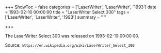 +++
ShowToc = false
categories = ['LaserWriter', 'LaserWriter', '1993']
date = 1993-02-10 00:00:00
title = "LaserWriter Select 300"
tags = ['LaserWriter', 'LaserWriter', '1993']
summary = " "

+++

The LaserWriter Select 300 was released on 1993-02-10 00:00:00.

Source: `https://en.wikipedia.org/wiki/LaserWriter_Select_300`


